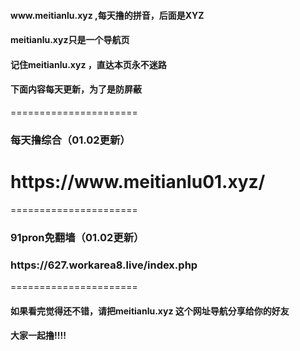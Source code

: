<h4>www.meitianlu.xyz   ,每天撸的拼音，后面是XYZ</h4>
<h4>meitianlu.xyz只是一个导航页</h4>
<h4>记住meitianlu.xyz ，直达本页永不迷路</h4>
<h4>下面内容每天更新，为了是防屏蔽</h4>
======================
<h3>每天撸综合（01.02更新）</h3>
<h1>https://www.meitianlu01.xyz/</h1>
======================
<h3>91pron免翻墙（01.02更新）</h3>
<h3>https://627.workarea8.live/index.php</h3>
======================


<h4>如果看完觉得还不错，请把meitianlu.xyz 这个网址导航分享给你的好友</h4>
<h4>大家一起撸!!!!</h4>
